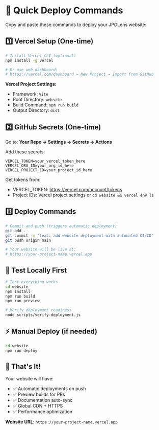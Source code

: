 # 🚀 Quick Deploy Commands

Copy and paste these commands to deploy your JPGLens website:

## 1️⃣ **Vercel Setup** (One-time)

```bash
# Install Vercel CLI (optional)
npm install -g vercel

# Or use web dashboard:
# https://vercel.com/dashboard → New Project → Import from GitHub
```

**Vercel Project Settings:**
- Framework: `Vite`
- Root Directory: `website`
- Build Command: `npm run build`
- Output Directory: `dist`

## 2️⃣ **GitHub Secrets** (One-time)

Go to: **Your Repo → Settings → Secrets → Actions**

Add these secrets:
```
VERCEL_TOKEN=your_vercel_token_here
VERCEL_ORG_ID=your_org_id_here
VERCEL_PROJECT_ID=your_project_id_here
```

Get tokens from:
- VERCEL_TOKEN: https://vercel.com/account/tokens
- Project IDs: Vercel project settings or `cd website && vercel env ls`

## 3️⃣ **Deploy Commands**

```bash
# Commit and push (triggers automatic deployment)
git add .
git commit -m "feat: add website deployment with automated CI/CD"
git push origin main

# Your website will be live at:
# https://your-project-name.vercel.app
```

## 🧪 **Test Locally First**

```bash
# Test everything works
cd website
npm install
npm run build
npm run preview

# Verify deployment readiness
node scripts/verify-deployment.js
```

## ⚡ **Manual Deploy** (if needed)

```bash
cd website
npm run deploy
```

## 🎯 **That's It!**

Your website will have:
- ✅ Automatic deployments on push
- ✅ Preview builds for PRs
- ✅ Documentation auto-sync
- ✅ Global CDN + HTTPS
- ✅ Performance optimization

**Website URL**: `https://your-project-name.vercel.app`
